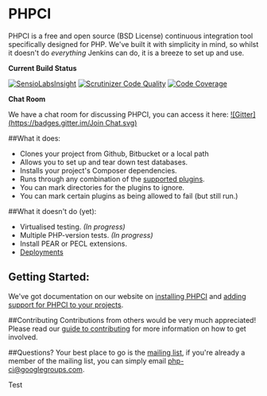 PHPCI
=====

PHPCI is a free and open source (BSD License) continuous integration tool specifically designed for PHP. We've  built it with simplicity in mind, so whilst it doesn't do *everything* Jenkins can do, it is a breeze to set up and use.

**Current Build Status**

[![SensioLabsInsight](https://insight.sensiolabs.com/projects/3ced3763-d912-4782-9c0e-9464aabdfc8d/big.png)](https://insight.sensiolabs.com/projects/3ced3763-d912-4782-9c0e-9464aabdfc8d)
[![Scrutinizer Code Quality](https://scrutinizer-ci.com/g/corretgecom/PHPCI/badges/quality-score.png?b=develop)](https://scrutinizer-ci.com/g/corretgecom/PHPCI/?branch=develop)
[![Code Coverage](https://scrutinizer-ci.com/g/corretgecom/PHPCI/badges/coverage.png?b=develop)](https://scrutinizer-ci.com/g/corretgecom/PHPCI/?branch=develop)

**Chat Room**

We have a chat room for discussing PHPCI, you can access it here: [![Gitter](https://badges.gitter.im/Join Chat.svg)](https://gitter.im/Block8/PHPCI?utm_source=badge&utm_medium=badge&utm_campaign=pr-badge&utm_content=body_badge)

##What it does:
* Clones your project from Github, Bitbucket or a local path
* Allows you to set up and tear down test databases.
* Installs your project's Composer dependencies.
* Runs through any combination of the [supported plugins](https://www.phptesting.org/wiki#plugins).
* You can mark directories for the plugins to ignore.
* You can mark certain plugins as being allowed to fail (but still run.)

##What it doesn't do (yet):
* Virtualised testing. *(In progress)*
* Multiple PHP-version tests. *(In progress)*
* Install PEAR or PECL extensions.
* [Deployments](http://phpdeployment.org)

## Getting Started:
We've got documentation on our website on [installing PHPCI](https://www.phptesting.org/install-phpci) and [adding support for PHPCI to your projects](https://www.phptesting.org/wiki/Adding-PHPCI-Support-to-Your-Projects).

##Contributing
Contributions from others would be very much appreciated! Please read our [guide to contributing](https://www.phptesting.org/wiki/Contributing-to-PHPCI) for more information on how to get involved.

##Questions?
Your best place to go is the [mailing list](https://groups.google.com/forum/#!forum/php-ci), if you're already a member of the mailing list, you can simply email php-ci@googlegroups.com.


Test
